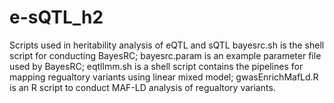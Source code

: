 # e-sQTL_h2
Scripts used in heritability analysis of eQTL and sQTL
bayesrc.sh is the shell script for conducting BayesRC;
bayesrc.param is an example parameter file used by BayesRC;
eqtllmm.sh is a shell script contains the pipelines for mapping regualtory variants using linear mixed model;
gwasEnrichMafLd.R is an R script to conduct MAF-LD analysis of regualtory variants.
